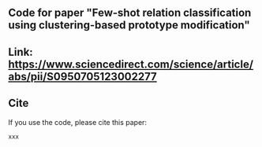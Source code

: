 ## Code for paper "Few-shot relation classification using clustering-based prototype modification"

## Link: https://www.sciencedirect.com/science/article/abs/pii/S0950705123002277


## Cite

If you use the code, please cite this paper:

```
xxx
```
